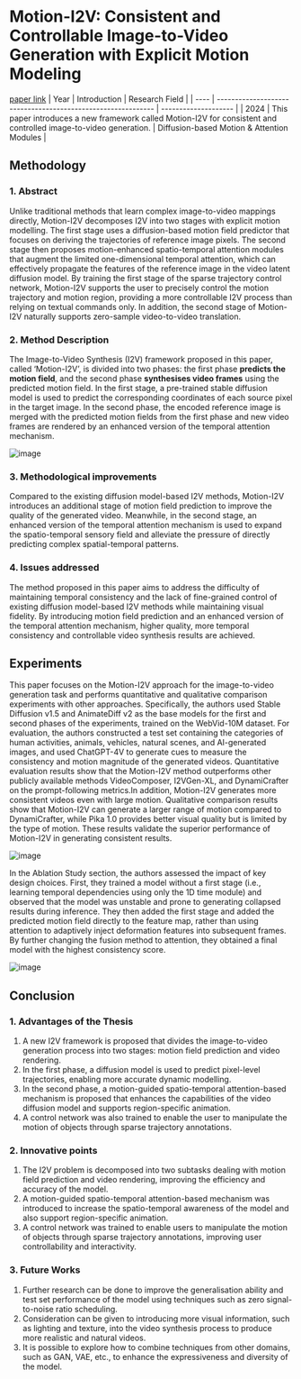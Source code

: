 # Motion-I2V: Consistent and Controllable Image-to-Video Generation with Explicit Motion Modeling
[paper link](https://arxiv.org/pdf/2401.15977) 
| Year | Introduction                                                         | Research Field                 |
| ---- | ------------------------------------------------------------ | -------------------- |
| 2024 | This paper introduces a new framework called Motion-I2V for consistent and controlled image-to-video generation.         |  Diffusion-based Motion & Attention Modules        |

## Methodology

### 1. Abstract
Unlike traditional methods that learn complex image-to-video mappings directly, Motion-I2V decomposes I2V into two stages with explicit motion modelling. The first stage uses a diffusion-based motion field predictor that focuses on deriving the trajectories of reference image pixels. The second stage then proposes motion-enhanced spatio-temporal attention modules that augment the limited one-dimensional temporal attention, which can effectively propagate the features of the reference image in the video latent diffusion model. By training the first stage of the sparse trajectory control network, Motion-I2V supports the user to precisely control the motion trajectory and motion region, providing a more controllable I2V process than relying on textual commands only. In addition, the second stage of Motion-I2V naturally supports zero-sample video-to-video translation.

### 2. Method Description 
The Image-to-Video Synthesis (I2V) framework proposed in this paper, called ‘Motion-I2V’, is divided into two phases: the first phase **predicts the motion field**, and the second phase **synthesises video frames** using the predicted motion field. In the first stage, a pre-trained stable diffusion model is used to predict the corresponding coordinates of each source pixel in the target image. In the second phase, the encoded reference image is merged with the predicted motion fields from the first phase and new video frames are rendered by an enhanced version of the temporal attention mechanism.

![image](https://github.com/user-attachments/assets/87999a25-5536-4d96-b791-2e6a9884ad7e)

### 3. Methodological improvements
Compared to the existing diffusion model-based I2V methods, Motion-I2V introduces an additional stage of motion field prediction to improve the quality of the generated video. Meanwhile, in the second stage, an enhanced version of the temporal attention mechanism is used to expand the spatio-temporal sensory field and alleviate the pressure of directly predicting complex spatial-temporal patterns.

### 4. Issues addressed 
The method proposed in this paper aims to address the difficulty of maintaining temporal consistency and the lack of fine-grained control of existing diffusion model-based I2V methods while maintaining visual fidelity. By introducing motion field prediction and an enhanced version of the temporal attention mechanism, higher quality, more temporal consistency and controllable video synthesis results are achieved.

## Experiments
This paper focuses on the Motion-I2V approach for the image-to-video generation task and performs quantitative and qualitative comparison experiments with other approaches. Specifically, the authors used Stable Diffusion v1.5 and AnimateDiff v2 as the base models for the first and second phases of the experiments, trained on the WebVid-10M dataset. For evaluation, the authors constructed a test set containing the categories of human activities, animals, vehicles, natural scenes, and AI-generated images, and used ChatGPT-4V to generate cues to measure the consistency and motion magnitude of the generated videos. Quantitative evaluation results show that the Motion-I2V method outperforms other publicly available methods VideoComposer, I2VGen-XL, and DynamiCrafter on the prompt-following metrics.In addition, Motion-I2V generates more consistent videos even with large motion. Qualitative comparison results show that Motion-I2V can generate a larger range of motion compared to DynamiCrafter, while Pika 1.0 provides better visual quality but is limited by the type of motion. These results validate the superior performance of Motion-I2V in generating consistent results.

![image](https://github.com/user-attachments/assets/0086206c-2a8f-4a90-8b2c-7d21a62b0748)

In the Ablation Study section, the authors assessed the impact of key design choices. First, they trained a model without a first stage (i.e., learning temporal dependencies using only the 1D time module) and observed that the model was unstable and prone to generating collapsed results during inference. They then added the first stage and added the predicted motion field directly to the feature map, rather than using attention to adaptively inject deformation features into subsequent frames. By further changing the fusion method to attention, they obtained a final model with the highest consistency score.

![image](https://github.com/user-attachments/assets/0296a138-e667-45f6-beda-e4a92deb5976)

## Conclusion

### 1. Advantages of the Thesis
  1. A new I2V framework is proposed that divides the image-to-video generation process into two stages: motion field prediction and video rendering.
  2. In the first phase, a diffusion model is used to predict pixel-level trajectories, enabling more accurate dynamic modelling.
  3. In the second phase, a motion-guided spatio-temporal attention-based mechanism is proposed that enhances the capabilities of the video diffusion model and supports region-specific animation.
  4. A control network was also trained to enable the user to manipulate the motion of objects through sparse trajectory annotations.

### 2. Innovative points
  1. The I2V problem is decomposed into two subtasks dealing with motion field prediction and video rendering, improving the efficiency and accuracy of the model.
  2. A motion-guided spatio-temporal attention-based mechanism was introduced to increase the spatio-temporal awareness of the model and also support region-specific animation.
  3. A control network was trained to enable users to manipulate the motion of objects through sparse trajectory annotations, improving user controllability and interactivity.

### 3. Future Works
  1. Further research can be done to improve the generalisation ability and test set performance of the model using techniques such as zero signal-to-noise ratio scheduling.
  2. Consideration can be given to introducing more visual information, such as lighting and texture, into the video synthesis process to produce more realistic and natural videos.
  3. It is possible to explore how to combine techniques from other domains, such as GAN, VAE, etc., to enhance the expressiveness and diversity of the model.    
